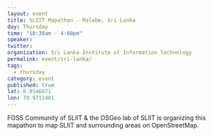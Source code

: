 ```yaml
---
layout: event
title: SLIIT Mapathon - Malabe, Sri Lanka
day: Thursday
time: "10:30am - 4:00pm"
speaker: 
twitter: 
organization: Sri Lanka Institute of Information Technology
permalink: event/sri-lanka/
tags: 
  - thursday
category: event
published: true
lat: 6.9146871
lon: 79.9711401
---
```


FOSS Community of SLIIT & the OSGeo lab of SLIIT is organizing this mapathon to map SLIIT and surrounding areas on OpenStreetMap. 
